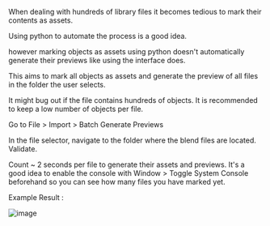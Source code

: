When dealing with hundreds of library files it becomes tedious to mark their contents as assets.

Using python to automate the process is a good idea.

however marking objects as assets using python doesn't automatically generate their previews like using the interface does.

This aims to mark all objects as assets and generate the preview of all files in the folder the user selects.

It might bug out if the file contains hundreds of objects. It is recommended to keep a low number of objects per file.

Go to File > Import > Batch Generate Previews

In the file selector, navigate to the folder where the blend files are located. Validate.

Count ~ 2 seconds per file to generate their assets and previews.
It's a good idea to enable the console with Window > Toggle System Console beforehand so you can see how many files you have marked yet.

Example Result :

![image](https://user-images.githubusercontent.com/25156105/145268274-c65c2c7d-3378-48cf-980c-ce7ef79a566f.png)
